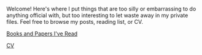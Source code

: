 Welcome! 
Here's where I put things that are too silly or embarrassing to do anything official with, but too interesting to let waste away in my private files. Feel free to browse my posts, reading list, or CV. 

[Books and Papers I've Read](books-and-papers.md)

[CV](cv.md)

